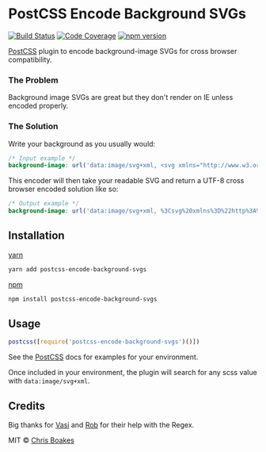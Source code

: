 # PostCSS Encode Background SVGs
[![Build Status][travis-badge]][travis-link] [![Code Coverage][codecov-badge]][codecov-link] [![npm version][npm-badge-version]][npm-link]

[npm-badge-version]: https://img.shields.io/npm/v/postcss-encode-background-svgs.svg
[npm-link]: https://www.npmjs.com/package/postcss-encode-background-svgs
[travis-badge]: https://travis-ci.org/chrisboakes/postcss-encode-background-svgs.svg?branch=master
[travis-link]: https://travis-ci.org/chrisboakes/postcss-encode-background-svgs
[codecov-badge]: https://codecov.io/gh/chrisboakes/postcss-encode-background-svgs/branch/master/graph/badge.svg
[codecov-link]: https://codecov.io/gh/chrisboakes/postcss-encode-background-svgs

[PostCSS](https://github.com/postcss/postcss) plugin to encode background-image SVGs for cross browser compatibility.

### The Problem
Background image SVGs are great but they don't render on IE unless encoded properly.

### The Solution
Write your background as you usually would:

```scss
/* Input example */
background-image: url('data:image/svg+xml, <svg xmlns="http://www.w3.org/2000/svg" /></svg>');
```
This encoder will then take your readable SVG and return a UTF-8 cross browser encoded solution like so:

```scss
/* Output example */
background-image: url('data:image/svg+xml, %3Csvg%20xmlns%3D%22http%3A%2F%2Fwww.w3.org%2F2000%2Fsvg%22%20%2F%3E%3C%2Fsvg%3E');
```

## Installation
[yarn](https://yarnpkg.com/en/)

```sh
yarn add postcss-encode-background-svgs
```

[npm](https://www.npmjs.com/)

```sh
npm install postcss-encode-background-svgs
```

## Usage
```js
postcss([require('postcss-encode-background-svgs')()])
```

See the [PostCSS](https://github.com/postcss/postcss#usage) docs for examples for your environment.

Once included in your environment, the plugin will search for any scss value with ```data:image/svg+xml```.

## Credits

Big thanks for [Vasi](https://github.com/Vasiharan) and [Rob](https://github.com/RobDWaller) for their help with the Regex.

MIT © [Chris Boakes](https://twitter.com/cboakes)
